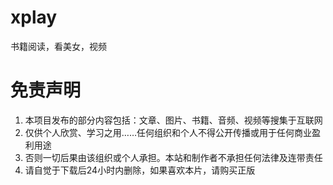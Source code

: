 # xplay

书籍阅读，看美女，视频


# 免责声明
1. 本项目发布的部分内容包括：文章、图片、书籍、音频、视频等搜集于互联网
2. 仅供个人欣赏、学习之用……任何组织和个人不得公开传播或用于任何商业盈利用途
3. 否则一切后果由该组织或个人承担。本站和制作者不承担任何法律及连带责任
4. 请自觉于下载后24小时内删除，如果喜欢本片，请购买正版
